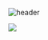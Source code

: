 ![header](https://capsule-render.vercel.app/api?type=Soft&20:EEFF00,80:a82da8&height=100&section=header&text=capsule%20render&fontSize=50)

![](https://github-readme-stats.vercel.app/api?username=LeeYun&show_icons=true&theme=radical)

